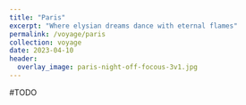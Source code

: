 ```yaml
---
title: "Paris"
excerpt: "Where elysian dreams dance with eternal flames"
permalink: /voyage/paris
collection: voyage
date: 2023-04-10
header:
  overlay_image: paris-night-off-focous-3v1.jpg
---
```


#TODO